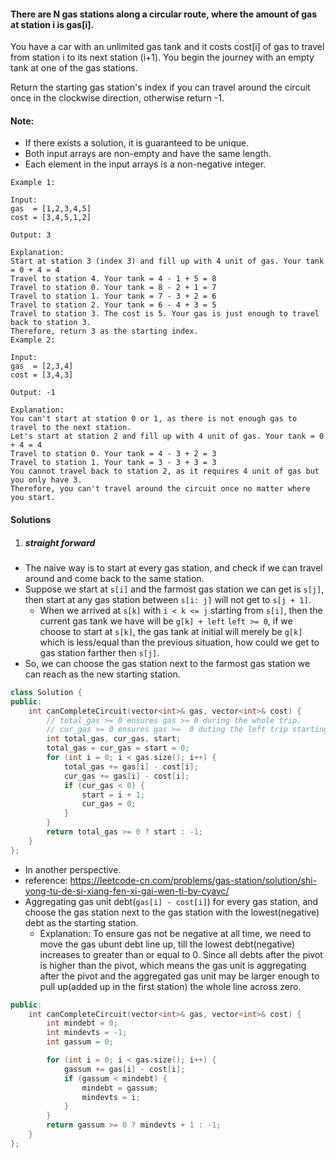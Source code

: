 #### There are N gas stations along a circular route, where the amount of gas at station i is gas[i].

You have a car with an unlimited gas tank and it costs cost[i] of gas to travel from station i to its next station (i+1). You begin the journey with an empty tank at one of the gas stations.

Return the starting gas station's index if you can travel around the circuit once in the clockwise direction, otherwise return -1.

#### Note:

- If there exists a solution, it is guaranteed to be unique.
- Both input arrays are non-empty and have the same length.
- Each element in the input arrays is a non-negative integer.

```
Example 1:

Input: 
gas  = [1,2,3,4,5]
cost = [3,4,5,1,2]

Output: 3

Explanation:
Start at station 3 (index 3) and fill up with 4 unit of gas. Your tank = 0 + 4 = 4
Travel to station 4. Your tank = 4 - 1 + 5 = 8
Travel to station 0. Your tank = 8 - 2 + 1 = 7
Travel to station 1. Your tank = 7 - 3 + 2 = 6
Travel to station 2. Your tank = 6 - 4 + 3 = 5
Travel to station 3. The cost is 5. Your gas is just enough to travel back to station 3.
Therefore, return 3 as the starting index.
Example 2:

Input: 
gas  = [2,3,4]
cost = [3,4,3]

Output: -1

Explanation:
You can't start at station 0 or 1, as there is not enough gas to travel to the next station.
Let's start at station 2 and fill up with 4 unit of gas. Your tank = 0 + 4 = 4
Travel to station 0. Your tank = 4 - 3 + 2 = 3
Travel to station 1. Your tank = 3 - 3 + 3 = 3
You cannot travel back to station 2, as it requires 4 unit of gas but you only have 3.
Therefore, you can't travel around the circuit once no matter where you start.
```

#### Solutions

1. ##### straight forward

- The naive way is to start at every gas station, and check if we can travel around and come back to the same station.
- Suppose we start at `s[i]` and the farmost gas station we can get is `s[j]`, then start at any gas station between `s[i: j]` will not get to `s[j + 1]`.
    - When we arrived at `s[k]` with `i < k <= j` starting from `s[i]`, then the current gas tank we have will be `g[k] + left`  `left >= 0`, if we choose to start at `s[k]`, the gas tank at initial will merely be `g[k]` which is less/equal than the previous situation, how could we get to gas station farther then `s[j]`.
- So, we can choose the gas station next to the farmost gas station we can reach as the new starting station.

```c++
class Solution {
public:
    int canCompleteCircuit(vector<int>& gas, vector<int>& cost) {
        // total_gas >= 0 ensures gas >= 0 during the whole trip.
        // cur_gas >= 0 ensures gas >=  0 duting the left trip starting at start.
        int total_gas, cur_gas, start;
        total_gas = cur_gas = start = 0;
        for (int i = 0; i < gas.size(); i++) {
            total_gas += gas[i] - cost[i];
            cur_gas += gas[i] - cost[i];
            if (cur_gas < 0) {
                start = i + 1;
                cur_gas = 0;
            }
        }
        return total_gas >= 0 ? start : -1;
    }
};
```

- In another perspective.
- reference: https://leetcode-cn.com/problems/gas-station/solution/shi-yong-tu-de-si-xiang-fen-xi-gai-wen-ti-by-cyayc/
- Aggregating gas unit debt(`gas[i] - cost[i]`) for every gas station, and choose the gas station next to the gas station with the lowest(negative) debt as the starting station.
    - Explanation: To ensure gas not be negative at all time, we need to move the gas ubunt debt line up, till the lowest debt(negative) increases to greater than or equal to 0. Since all debts after the pivot is higher than the pivot, which means the gas unit is aggregating after the pivot and the aggregated gas unit may be larger enough to pull up(added up in the first station) the whole line across zero.

```c++
public:
    int canCompleteCircuit(vector<int>& gas, vector<int>& cost) {
        int mindebt = 0;
        int mindevts = -1;
        int gassum = 0;

        for (int i = 0; i < gas.size(); i++) {
            gassum += gas[i] - cost[i];
            if (gassum < mindebt) {
                mindebt = gassum;
                mindevts = i;
            }
        }
        return gassum >= 0 ? mindevts + 1 : -1;
    }
};
```
